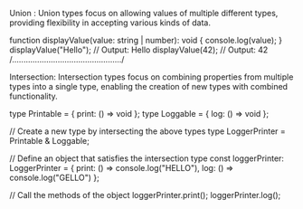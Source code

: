 Union : Union types focus on allowing values of multiple different types, providing flexibility in accepting various kinds of data.

function displayValue(value: string | number): void {
    console.log(value);
}
displayValue("Hello"); // Output: Hello
displayValue(42); // Output: 42
/................................................/

Intersection: Intersection types focus on combining properties from multiple types into a single type, enabling the creation of new types with combined functionality.

type Printable = { print: () => void };
type Loggable = { log: () => void };

// Create a new type by intersecting the above types
type LoggerPrinter = Printable & Loggable;

// Define an object that satisfies the intersection type
const loggerPrinter: LoggerPrinter = {
    print: () => console.log("HELLO"),
    log: () => console.log("GELLO")
};

// Call the methods of the object
loggerPrinter.print(); 
loggerPrinter.log(); 

